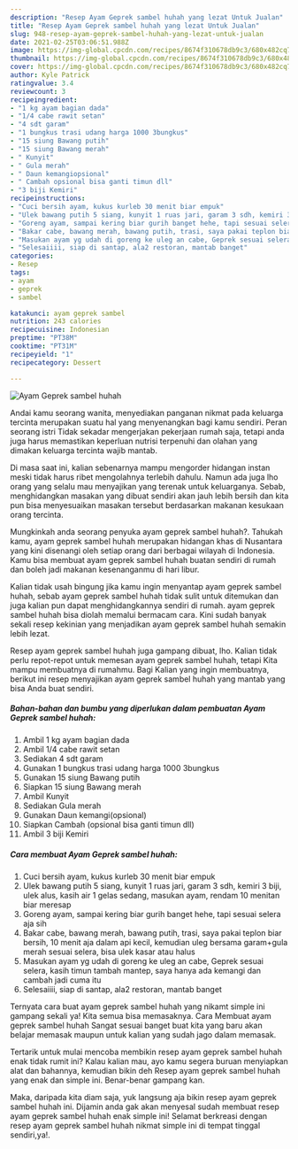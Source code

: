 ```yaml
---
description: "Resep Ayam Geprek sambel huhah yang lezat Untuk Jualan"
title: "Resep Ayam Geprek sambel huhah yang lezat Untuk Jualan"
slug: 948-resep-ayam-geprek-sambel-huhah-yang-lezat-untuk-jualan
date: 2021-02-25T03:06:51.988Z
image: https://img-global.cpcdn.com/recipes/8674f310678db9c3/680x482cq70/ayam-geprek-sambel-huhah-foto-resep-utama.jpg
thumbnail: https://img-global.cpcdn.com/recipes/8674f310678db9c3/680x482cq70/ayam-geprek-sambel-huhah-foto-resep-utama.jpg
cover: https://img-global.cpcdn.com/recipes/8674f310678db9c3/680x482cq70/ayam-geprek-sambel-huhah-foto-resep-utama.jpg
author: Kyle Patrick
ratingvalue: 3.4
reviewcount: 3
recipeingredient:
- "1 kg ayam bagian dada"
- "1/4 cabe rawit setan"
- "4 sdt garam"
- "1 bungkus trasi udang harga 1000 3bungkus"
- "15 siung Bawang putih"
- "15 siung Bawang merah"
- " Kunyit"
- " Gula merah"
- " Daun kemangiopsional"
- " Cambah opsional bisa ganti timun dll"
- "3 biji Kemiri"
recipeinstructions:
- "Cuci bersih ayam, kukus kurleb 30 menit biar empuk"
- "Ulek bawang putih 5 siang, kunyit 1 ruas jari, garam 3 sdh, kemiri 3 biji, ulek alus, kasih air 1 gelas sedang, masukan ayam, rendam 10 menitan biar meresap"
- "Goreng ayam, sampai kering biar gurih banget hehe, tapi sesuai selera aja sih"
- "Bakar cabe, bawang merah, bawang putih, trasi, saya pakai teplon biar bersih, 10 menit aja dalam api kecil, kemudian uleg bersama garam+gula merah sesuai selera, bisa ulek kasar atau halus"
- "Masukan ayam yg udah di goreng ke uleg an cabe, Geprek sesuai selera, kasih timun tambah mantep, saya hanya ada kemangi dan cambah jadi cuma itu"
- "Selesaiiii, siap di santap, ala2 restoran, mantab banget"
categories:
- Resep
tags:
- ayam
- geprek
- sambel

katakunci: ayam geprek sambel 
nutrition: 243 calories
recipecuisine: Indonesian
preptime: "PT38M"
cooktime: "PT31M"
recipeyield: "1"
recipecategory: Dessert

---
```



![Ayam Geprek sambel huhah](https://img-global.cpcdn.com/recipes/8674f310678db9c3/680x482cq70/ayam-geprek-sambel-huhah-foto-resep-utama.jpg)

Andai kamu seorang wanita, menyediakan panganan nikmat pada keluarga tercinta merupakan suatu hal yang menyenangkan bagi kamu sendiri. Peran seorang istri Tidak sekadar mengerjakan pekerjaan rumah saja, tetapi anda juga harus memastikan keperluan nutrisi terpenuhi dan olahan yang dimakan keluarga tercinta wajib mantab.

Di masa  saat ini, kalian sebenarnya mampu mengorder hidangan instan meski tidak harus ribet mengolahnya terlebih dahulu. Namun ada juga lho orang yang selalu mau menyajikan yang terenak untuk keluarganya. Sebab, menghidangkan masakan yang dibuat sendiri akan jauh lebih bersih dan kita pun bisa menyesuaikan masakan tersebut berdasarkan makanan kesukaan orang tercinta. 



Mungkinkah anda seorang penyuka ayam geprek sambel huhah?. Tahukah kamu, ayam geprek sambel huhah merupakan hidangan khas di Nusantara yang kini disenangi oleh setiap orang dari berbagai wilayah di Indonesia. Kamu bisa membuat ayam geprek sambel huhah buatan sendiri di rumah dan boleh jadi makanan kesenanganmu di hari libur.

Kalian tidak usah bingung jika kamu ingin menyantap ayam geprek sambel huhah, sebab ayam geprek sambel huhah tidak sulit untuk ditemukan dan juga kalian pun dapat menghidangkannya sendiri di rumah. ayam geprek sambel huhah bisa diolah memalui bermacam cara. Kini sudah banyak sekali resep kekinian yang menjadikan ayam geprek sambel huhah semakin lebih lezat.

Resep ayam geprek sambel huhah juga gampang dibuat, lho. Kalian tidak perlu repot-repot untuk memesan ayam geprek sambel huhah, tetapi Kita mampu membuatnya di rumahmu. Bagi Kalian yang ingin membuatnya, berikut ini resep menyajikan ayam geprek sambel huhah yang mantab yang bisa Anda buat sendiri.

<!--inarticleads1-->

##### Bahan-bahan dan bumbu yang diperlukan dalam pembuatan Ayam Geprek sambel huhah:

1. Ambil 1 kg ayam bagian dada
1. Ambil 1/4 cabe rawit setan
1. Sediakan 4 sdt garam
1. Gunakan 1 bungkus trasi udang harga 1000 3bungkus
1. Gunakan 15 siung Bawang putih
1. Siapkan 15 siung Bawang merah
1. Ambil  Kunyit
1. Sediakan  Gula merah
1. Gunakan  Daun kemangi(opsional)
1. Siapkan  Cambah (opsional bisa ganti timun dll)
1. Ambil 3 biji Kemiri




<!--inarticleads2-->

##### Cara membuat Ayam Geprek sambel huhah:

1. Cuci bersih ayam, kukus kurleb 30 menit biar empuk
1. Ulek bawang putih 5 siang, kunyit 1 ruas jari, garam 3 sdh, kemiri 3 biji, ulek alus, kasih air 1 gelas sedang, masukan ayam, rendam 10 menitan biar meresap
1. Goreng ayam, sampai kering biar gurih banget hehe, tapi sesuai selera aja sih
1. Bakar cabe, bawang merah, bawang putih, trasi, saya pakai teplon biar bersih, 10 menit aja dalam api kecil, kemudian uleg bersama garam+gula merah sesuai selera, bisa ulek kasar atau halus
1. Masukan ayam yg udah di goreng ke uleg an cabe, Geprek sesuai selera, kasih timun tambah mantep, saya hanya ada kemangi dan cambah jadi cuma itu
1. Selesaiiii, siap di santap, ala2 restoran, mantab banget




Ternyata cara buat ayam geprek sambel huhah yang nikamt simple ini gampang sekali ya! Kita semua bisa memasaknya. Cara Membuat ayam geprek sambel huhah Sangat sesuai banget buat kita yang baru akan belajar memasak maupun untuk kalian yang sudah jago dalam memasak.

Tertarik untuk mulai mencoba membikin resep ayam geprek sambel huhah enak tidak rumit ini? Kalau kalian mau, ayo kamu segera buruan menyiapkan alat dan bahannya, kemudian bikin deh Resep ayam geprek sambel huhah yang enak dan simple ini. Benar-benar gampang kan. 

Maka, daripada kita diam saja, yuk langsung aja bikin resep ayam geprek sambel huhah ini. Dijamin anda gak akan menyesal sudah membuat resep ayam geprek sambel huhah enak simple ini! Selamat berkreasi dengan resep ayam geprek sambel huhah nikmat simple ini di tempat tinggal sendiri,ya!.

